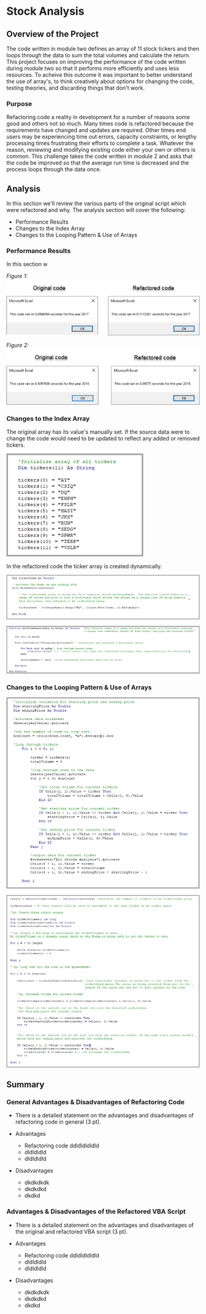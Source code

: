 # Stock Analysis

## Overview of the Project

The code written in module two defines an array of 11 stock tickers and then loops through the data to sum the total volumes and calculate the return. This project focuses on improving the performance of the code written during module two so that it performs more efficiently and uses less resources.  To acheive this outcome it was important to better understand the use of array's, to think creatively about options for changing the code, testing theories, and discarding things that don't work.

### Purpose

Refactoring code a reality in development for a number of reasons some good and others not so much.  Many times code is refactored because the requirements have changed and updates are required.  Other times end users may be experiencing time out errors, capacity constraints, or lengthy processing times frustrating their efforts to complete a task.  Whatever the reason, reviewing and modifying existing code either your own or others is common. This challenge takes the code written in module 2 and asks that the code be improved so that the average run time is decreased and the process loops through the data once.

## Analysis

In this section we'll review the various parts of the original script which were refactored and why.  The analysis section will cover the following:

- Performance Results
- Changes to the Index Array
- Changes to the Looping Pattern & Use of Arrays

### Performance Results
In this section w

*Figure 1:*
![2017 Timer Compare](/2017_Comparison_Orig_vs_Refact.png)

*Figure 2:*
![2018 Timer compare](/2018_Comparison_Orig_vs_Refact.png)

### Changes to the Index Array

The original array has its value's manually set.  If the source data were to change the code would need to be updated to reflect any added or removed tickers.


![Original Array code](/initializing_array_for_all_tickers.png)

In the refactored code the ticker array is created dynamically. 

![revised Array code](/ticker_index_from_dictionary.png)

![special function dictionary](/FunctionGetUniqeNames.png)

### Changes to the Looping Pattern & Use of Arrays

![original embedded for loop](/original_code_nested_for_loop.png)

![refactored single loop](/refactored_code_single_for_loop.png)


## Summary

### General Advantages & Disadvantages of Refactoring Code
- There is a detailed statement on the advantages and disadvantages of refactoring code in general (3 pt).

- Advantages
  - Refactoring code ddldldldldld
  - dldldldld
  - dldldldld

- Disadvantages
  - dkdkdkdk
  - dkdkdkd
  - dkdkd


### Advantages & Disadvantages of the Refactored VBA Script
- There is a detailed statement on the advantages and disadvantages of the original and refactored VBA script (3 pt).

- Advantages
  - Refactoring code ddldldldldld
  - dldldldld
  - dldldldld

- Disadvantages
  - dkdkdkdk
  - dkdkdkd
  - dkdkd





